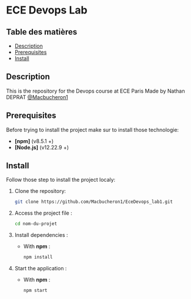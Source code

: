 # ECE Devops Lab

## Table des matières

- [Description](#description)
- [Prerequisites](#prerequisites)
- [Install](#install)

## Description

This is the repository for the Devops course at ECE Paris
Made by Nathan DEPRAT [@Macbucheron1](https://github.com/Macbucheron1)

## Prerequisites

Before trying to install the project make sur to install those technologie:

- **[npm]** (v8.5.1 +)
- **[Node.js]** (v12.22.9 +)

## Install

Follow those step to install the project localy:

1. Clone the repository:

    ```bash
    git clone https://github.com/Macbucheron1/EceDevops_lab1.git
    ```

2. Access the project file :

    ```bash
    cd nom-du-projet
    ```

3. Install dependencies :

    - With **npm** :

      ```bash
      npm install
      ```

4. Start the application :

    - With **npm** :

      ```bash
      npm start
      ```

